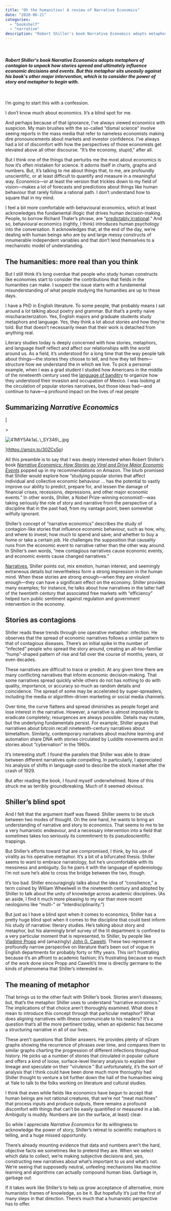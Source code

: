 ```yaml
---
title: "Oh the humanities! A review of Narrative Economics"
date: "2020-06-21"
categories:
  - "bookshelf"
  - "narrative"
description: "Robert Shiller's book Narrative Economics adopts metaphors of contagion to unpack how stories spread and ultimately influence economic decisions and events. But this metaphor sits uneasily against his book's other major intervention, which is to consider the power of story and metaphor to begin with."
---
```


 

#### _Robert Shiller's book Narrative Economics adopts metaphors of contagion to unpack how stories spread and ultimately influence economic decisions and events. But this metaphor sits uneasily against his book's other major intervention, which is to consider the power of story and metaphor to begin with._

 

I’m going to start this with a confession.

I don’t know much about economics. It’s a blind spot for me.

And perhaps because of that ignorance, I’ve always viewed economics with suspicion. My main brushes with the so-called “dismal science” involve seeing reports in the mass media that refer to nameless economists making dire pronouncements about markets and investor confidence. I’ve always had a lot of discomfort with how the perspectives of those economists get elevated above all other discourse. “It’s the economy, stupid,” after all.

But I think one of the things that perturbs me the most about economics is how it’s often mistaken for science. It adorns itself in charts, graphs and numbers. But, it’s talking to me about things that, to me, are profoundly unscientific, or at least difficult to quantify and measure in a meaningful way. Economics—or at least the version that trickles down to my field of vision—makes a lot of forecasts and predictions about things like human behaviour that rarely follow a rational path. I don’t understand how to square that in my mind.

I feel a bit more comfortable with behavioural economics, which at least acknowledges the fundamental illogic that drives human decision-making. People, to borrow Richard Thaler’s phrase, are “[predictably irrational](https://amzn.to/3fOVcsN).” And so, behavioural economics (rightly, I think) introduces human psychology into the conversation. It acknowledges that, at the end of the day, we’re dealing with human beings who are by and large messy constructs of innumerable independent variables and that don’t lend themselves to a mechanistic model of understanding.

## The humanities: more real than you think

But I still think it’s long overdue that people who study human constructs like economies start to consider the contributions that fields in the humanities can make. I suspect the issue starts with a fundamental misunderstanding of what people studying the humanities are up to these days.

I have a PhD in English literature. To some people, that probably means I sat around a lot talking about poetry and grammar. But that’s a pretty naive mischaracterization. Yes, English majors and graduate students study metaphors and language. Yes, they think a lot about stories and how they’re told. But that doesn’t necessarily mean that their work is detached from anything real.

Literary studies today is deeply concerned with how stories, metaphors, and language itself reflect and affect our relationships with the world around us. As a field, it’s understood for a long time that the way people talk about things—the stories they choose to tell, and how they tell them—structure how we understand the in which we live. To pick a personal example, when I was a grad student I studied how Americans in the middle of the nineteenth century used the [language of banditry](https://www.utpjournals.press/doi/abs/10.3138/cras.2014.019) to organize how they understood their invasion and occupation of Mexico. I was looking at the circulation of popular stories narratives, but those ideas had—and continue to have—a profound impact on the lives of real people

## Summarizing _Narrative Economics_

[

\>

<img src="https://images.squarespace-cdn.com/content/v1/5e9e54ba9225353212ce08ab/1592677254134-23W03XVMLUBJXDWPHIMD/ke17ZwdGBToddI8pDm48kJnxz\_hyOQgZ2zH6iq1MnMNZw-zPPgdn4jUwVcJE1ZvWhcwhEtWJXoshNdA9f1qD7Xj1nVWs2aaTtWBneO2WM-syqNnRmZ6TSJXEG0JSGmodOBM9xl39pHCqjNIbCSKH3g/41MlY5Ak1aL.\_SY346\_.jpg" alt="41MlY5Ak1aL.\_SY346\_.jpg" />

](https://amzn.to/30ZCs5p)

[](https://amzn.to/30ZCs5p)

All this preamble is to say that I was deeply interested when Robert Shiller’s book [_Narrative Economics: How Stories go Viral and Drive Major Economic Events_](https://amzn.to/37M8y69) popped up in my recommendations on Amazon. The blurb promised that Shiller would explore how “studying popular stories that affect individual and collective economic behaviour … has the potential to vastly improve our ability to predict, prepare for, and lessen the damage of financial crises, recessions, depressions, and other major economic events.” In other words, Shiller, a Nobel Prize-winning economist!—was taking seriously the role of story and narrative from the perspective of a discipline that in the past had, from my vantage point, been somewhat wilfully ignorant.

Shiller’s concept of “narrative economics” describes the study of contagion-like stories that influence economic behaviour, such as how, why, and where to invest; how much to spend and save; and whether to buy a home or take a certain job. He challenges the supposition that causality runs from the economic event to narrative rather than the other way around. In Shiller’s own words, “new contagious narratives cause economic events, and economic events cause changed narratives.”

[Narratives](https://mobydiction.ca/blog/why-narrative-matters-to-ux), Shiller points out, mix emotion, human interest, and seemingly extraneous details but nevertheless form a strong impression in the human mind. When these stories are strong enough—when they are _virulent_ enough—they can have a significant effect on the economy. Shiller provides many examples; for instance, he talks about how narratives in the latter half of the twentieth century that associated free markets with “efficiency” helped turn public sentiment against regulation and government intervention in the economy.

## Stories as contagions

Shiller reads these trends through one operative metaphor: infection. He observes that the spread of economic narratives follows a similar pattern to that of contagious diseases. There’s an initial spike in the number of “infected” people who spread the story around, creating an all-too-familiar “hump”-shaped pattern of rise and fall over the course of months, years, or even decades.

These narratives are difficult to trace or predict. At any given time there are many conflicting narratives that inform economic decision-making. That some narratives spread quickly while others do not has nothing to do with quality, importance, or accuracy so much as random details and coincidence. The spread of some may be accelerated by super-spreaders, including the media or algorithm-driven marketing or social media channels.

Over time, the curve flattens and spread diminishes as people forget and lose interest in the narrative. However, a narrative is almost impossible to eradicate completely; resurgences are always possible. Details may mutate, but the underlying fundamentals persist. For example, Shiller argues that narratives about bitcoin recall nineteenth-century narratives about bimetallism. Similarly, contemporary narratives about machine learning and automation share DNA with stories circulated by Luddite movements and in stories about “cybernation” in the 1960s.

It’s interesting stuff. I found the parallels that Shiller was able to draw between different narratives quite compelling. In particularly, I appreciated his analysis of shifts in language used to describe the stock market after the crash of 1929.

But after reading the book, I found myself underwhelmed. None of this struck me as terribly groundbreaking. Much of it seemed obvious.

## Shiller’s blind spot

And I felt that the argument itself was flawed. Shiller seems to be stuck between two modes of thought. On the one hand, he wants to bring an understanding of narrative and story to economics. That seems to me to be a very humanistic endeavour, and a necessary intervention into a field that sometimes takes too seriously its commitment to its pseudoscientific trappings.

But Shiller’s efforts toward that are compromised, I think, by his use of virality as his operative metaphor. It’s a bit of a bifurcated thesis: Shiller seems to want to embrace narratology, but he’s uncomfortable with its messiness and ambiguity. So he pairs it with the language of epidemiology. I’m not sure he’s able to cross the bridge between the two, though.

It’s too bad. Shiller encouragingly talks about the idea of “consilience,” a term coined by William Wheelwell in the nineteenth century and adopted by Shiller to talk about the unity of knowledge across academic disciplines. (As an aside, I find it much more pleasing to my ear than more recent neologisms like “multi-” or “interdisciplinarity.”)

But just as I have a blind spot when it comes to economics, Shiller has a pretty huge blind spot when it comes to the discipline that could best inform his study of narrative: literary studies. He’s talking about story and metaphor, but his alarmingly brief survey of the lit department is confined to a very particular moment that is represented, to Shiller, by people like [Vladimir Propp](https://en.wikipedia.org/wiki/Vladimir_Propp) and (amazingly) [John G. Cawelti](https://amzn.to/2V744SC). These two represent a profoundly narrow perspective on literature that’s been out of vogue in English departments for probably forty or fifty years. This isn’t frustrating because it’s an affront to academic fashion; it’s frustrating because so much of the work done since Propp and Cawelti’s time is directly germane to the kinds of phenomena that Shiller’s interested in.

## The meaning of metaphor

That brings us to the other fault with Shiller’s book. Stories aren’t diseases; but, that’s the metaphor Shiller uses to understand “narrative economics.” The implications of that choice aren’t thoroughly examined. What does it mean to introduce this concept through that particular metaphor? What does aligning narratives with illness communicate to his readers? It’s a question that’s all the more pertinent today, when an epidemic has become a structuring narrative in all of our lives.

These aren’t questions that Shiller answers. He provides plenty of nGram graphs showing the recurrence of phrases over time, and compares them to similar graphs charting the progression of different infections throughout history. He picks up a number of stories that circulated in popular culture and offers a kind of loose, surface-level literary analysis to explain their lineage and speculate on their “virulence.” But unfortunately, it’s the sort of analysis that I think could have been done much more thoroughly had Shiller thought to venture a bit further down the hall of the humanities wing at Yale to talk to the folks working on literature and cultural studies.

I think that even while fields like economics have begun to accept that human beings are not rational creatures, that we’re not “meat machines” that process inputs and produce outputs, there remains a profound discomfort with things that can’t be easily quantified or measured in a lab. Ambiguity is muddy. Numbers are (on the surface, at least) clear.

So while I appreciate _Narrative Economics_ for its willingness to acknowledge the power of story, Shiller’s retreat to scientific metaphors is telling, and a huge missed opportunity.

There’s already mounting evidence that data and numbers aren’t the hard, objective facts we sometimes like to pretend they are. When we select which data to collect, we’re making subjective decisions and, yes, constructing new narratives about what’s important to us and what’s not. We’re seeing that supposedly neutral, unfeeling mechanisms like machine learning and algorithms can actually compound human bias. Garbage in, garbage out.

If it takes work like Shiller’s to help us grow acceptance of alternative, more humanistic frames of knowledge, so be it. But hopefully it’s just the first of many steps in that direction. There’s much that a humanistic perspective has to offer.
